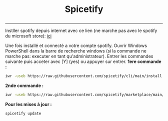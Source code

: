 # <p align='center'> Spicetify </p>

----
Instller spotify depuis internet avec ce lien (ne marche pas avec le spotify du microsoft store): [ici](https://www.spotify.com/fr/download/windows/)

Une fois installé et connecté a votre compte spotify.
Ouvrir Windows PowerShell dans la barre de recherche windows (si la commande ne marche pas: executer en tant qu'administrateur).
Entrer les commandes suivante puis acceter avec [Y] (yes) ou appuyer sur entrer.
**1ere commande :**

```bash
iwr -useb https://raw.githubusercontent.com/spicetify/cli/main/install.ps1 | iex
```

**2nde commande :**
```bash
iwr -useb https://raw.githubusercontent.com/spicetify/marketplace/main/resources/install.ps1 | iex 
```

**Pour les mises à jour :**
```bash
spicetify update 
```
